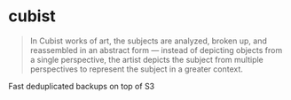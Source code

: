 # cubist

> In Cubist works of art, the subjects are analyzed, broken up, and reassembled in an abstract form — instead
> of depicting objects from a single perspective, the artist depicts the subject from multiple perspectives
> to represent the subject in a greater context.

Fast deduplicated backups on top of S3
